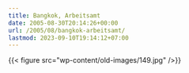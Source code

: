 ```yaml
---
title: Bangkok, Arbeitsamt
date: 2005-08-30T20:14:26+00:00
url: /2005/08/bangkok-arbeitsamt/
lastmod: 2023-09-10T19:14:12+07:00
---
```

{{< figure src="wp-content/old-images/149.jpg" />}}
